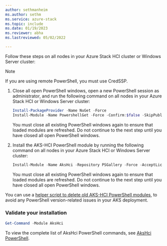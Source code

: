 ```yaml
---
author: sethmanheim
ms.author: sethm
ms.service: azure-stack
ms.topic: include
ms.date: 01/19/2023
ms.reviewer: abha
ms.lastreviewed: 05/02/2022

---
```


Follow these steps on all nodes in your Azure Stack HCI cluster or Windows Server cluster:

> [!NOTE]
> If you are using remote PowerShell, you must use CredSSP.

1. Close all open PowerShell windows, open a new PowerShell session as administrator, and run the following command on all nodes in your Azure Stack HCI or Windows Server cluster:

   ```powershell  
   Install-PackageProvider -Name NuGet -Force 
   Install-Module -Name PowershellGet -Force -Confirm:$false -SkipPublisherCheck
   ```

   You must close all existing PowerShell windows again to ensure that loaded modules are refreshed. Do not continue to the next step until you have closed all open PowerShell windows.

1. Install the AKS-HCI PowerShell module by running the following command on all nodes in your Azure Stack HCI or Windows Server cluster:

   ```powershell
   Install-Module -Name AksHci -Repository PSGallery -Force -AcceptLicense
   ```

   You must close all existing PowerShell windows again to ensure that loaded modules are refreshed. Do not continue to the next step until you have closed all open PowerShell windows.

You can use a [helper script to delete old AKS-HCI PowerShell modules](https://github.com/Azure/aks-hci/issues/130), to avoid any PowerShell version-related issues in your AKS deployment.

### Validate your installation

```powershell
Get-Command -Module AksHci
```

To view the complete list of AksHci PowerShell commands, see [AksHci PowerShell](../reference/ps/index.md).

